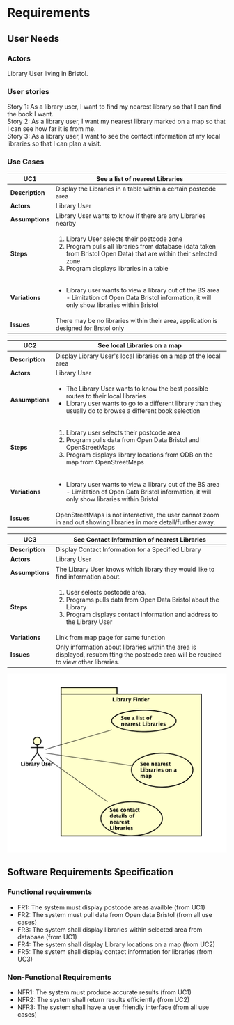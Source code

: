 # Requirements

## User Needs

### Actors
Library User living in Bristol.

### User stories
Story 1: As a library user, I want to find my nearest library so that I can find the book I want.  
Story 2: As a library user, I want my nearest library marked on a map so that I can see how far it is from me.  
Story 3: As a library user, I want to see the contact information of my local libraries so that I can plan a visit.  
### Use Cases

| UC1 | See a list of nearest Libraries | 
| --- | ------------------------------- |
| **Description** | Display the Libraries in a table within a certain postcode area |
| **Actors** | Library User |
| **Assumptions** | Library User wants to know if there are any Libraries nearby</td></tr>
| **Steps** | <ol><li>Library User selects their postcode zone</li><li>Program pulls all libraries from database (data taken from Bristol Open Data) that are within their selected zone</li><li>Program displays libraries in a table</li></ol>|
| **Variations** | <ul><li>Library user wants to view a library out of the BS area - Limitation of Open Data Bristol information, it will only show libraries within Bristol</li></ul> |
| **Issues** | There may be no libraries within their area, application is designed for Brstol only |

| UC2 | See local Libraries on a map | 
| --- | ------------------------------ |
| **Description** | Display Library User's local libraries on a map of the local area |
| **Actors** | Library User |
| **Assumptions** | <ul><li>The Library User wants to know the best possible routes to their local libraries</li><li>Library user wants to go to a different library than they usually do to browse a different book selection</li> </td></tr>
| **Steps** | <ol><li>Library user selects their postcode area</li><li>Program pulls data from Open Data Bristol and OpenStreetMaps</li><li>Program displays library locations from ODB on the map from OpenStreetMaps</li></ol> |
| **Variations** | <ul><li>Library user wants to view a library out of the BS area - Limitation of Open Data Bristol information, it will only show libraries within Bristol</li></ul> |
| **Issues** | OpenStreetMaps is not interactive, the user cannot zoom in and out showing libraries in more detail/further away. |

| UC3 | See Contact Information of nearest Libraries | 
| --- | -------------------------------------- |
| **Description** | Display Contact Information for a Specified Library |
| **Actors** | Library User |
| **Assumptions** | The Library User knows which library they would like to find information about.</td></tr>
| **Steps** | <ol><li>User selects postcode area.</li><li>Programs pulls data from Open Data Bristol about the Library</li><li>Program displays contact information and address to the Library User</li></ol> |
| **Variations** | Link from map page for same function |
| **Issues** | Only information about libraries within the area is displayed, resubmitting the postcode area will be reuqired to view other libraries. |


![Insert your Use-Case Diagram Here](images/use-case.png)

## Software Requirements Specification
### Functional requirements

* FR1: The system must display postcode areas availble (from UC1)
* FR2: The system must pull data from Open data Bristol (from all use cases)
* FR3: The system shall display libraries within selected area from database (from UC1)
* FR4: The system shall display Library locations on a map (from UC2)
* FR5: The system shall display contact information for libraries (from UC3)


### Non-Functional Requirements
* NFR1: The system must produce accurate results (from UC1)
* NFR2: The system shall return results efficiently (from UC2)
* NFR3: The system shall have a user friendly interface (from all use cases)
